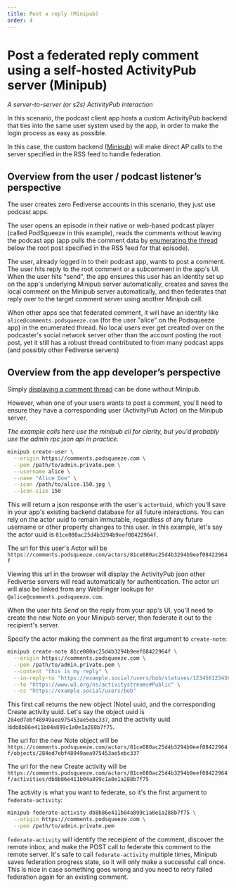 ```yaml
---
title: Post a reply (Minipub)
order: 4
---
```


# Post a federated reply comment using a self-hosted ActivityPub server (Minipub)

_A server-to-server (or s2s) ActivityPub interaction_

In this scenario, the podcast client app hosts a custom ActivityPub backend that ties into the same user system used by the app, in order to make the login process as easy as possible.

In this case, the custom backend ([Minipub](/get-started)) will make direct AP calls to the server specified in the RSS feed to handle federation.

## Overview from the user / podcast listener’s perspective

The user creates zero Fediverse accounts in this scenario, they just use podcast apps.

The user opens an episode in their native or web-based podcast player (called PodSqueeze in this example), reads the comments without leaving the podcast app (app pulls the comment data by [enumerating the thread](/info/activitypub-for-podcast-apps/display-comments) below the root post specified in the RSS feed for that episode).

The user, already logged in to their podcast app, wants to post a comment. The user hits reply to the root comment or a subcomment in the app's UI. When the user hits "send", the app ensures this user has an identity set up on the app's underlying Minipub server automatically, creates and saves the local comment on the Minipub server automatically, and then federates that reply over to the target comment server using another Minipub call.

When other apps see that federated comment, it will have an identity like `alice@comments.podsqueeze.com` (for the user "alice" on the Podsqueeze app) in the enumerated thread. No local users ever get created over on the podcaster's social network server other than the account posting the root post, yet it still has a robust thread contributed to from many podcast apps (and possibly other Fediverse servers)

## Overview from the app developer’s perspective

Simply [displaying a comment thread](/info/activitypub-for-podcast-apps/display-comments) can be done without Minipub.

However, when one of your users wants to post a comment, you'll need to ensure they have a corresponding user (ActivityPub Actor) on the Minipub server.

_The example calls here use the minipub cli for clarity, but you'd probably use the admin rpc json api in practice._

```sh
minipub create-user \
  --origin https://comments.podsqueeze.com \
  --pem /path/to/admin.private.pem \
  --username alice \
  --name "Alice Doe" \
  --icon /path/to/alice.150.jpg \
  --icon-size 150
```
This will return a json response with the user's `actorUuid`, which you'll save in your app's existing backend database for all future interactions.
You can rely on the actor uuid to remain immutable, regardless of any future username or other property changes to this user.  In this example, let's say the actor uuid is `81ce080ac25d4b3294b9eef08422964f`.

The url for this user's Actor will be `https://comments.podsqueeze.com/actors/81ce080ac25d4b3294b9eef08422964f`

Viewing this url in the browser will display the ActivityPub json other Fediverse servers will read automatically for authentication.  The actor url will also be linked from any WebFinger lookups for `@alice@comments.podsqueeze.com`.

When the user hits _Send_ on the reply from your app's UI, you'll need to create the new Note on your Minipub server, then federate it out to the recipient's server.

Specify the actor making the comment as the first argument to `create-note`:

```sh
minipub create-note 81ce080ac25d4b3294b9eef08422964f \
  --origin https://comments.podsqueeze.com \
  --pem /path/to/admin.private.pem \
  --content "this is my reply" \
  --in-reply-to "https://example.social/users/bob/statuses/123456123456123456" \
  --to "https://www.w3.org/ns/activitystreams#Public" \
  --cc "https://example.social/users/bob"
```
This first call returns the new object (Note) uuid, and the corresponding Create activity uuid. Let's say the object uuid is `284ed7ebf48949aea975453ae5ebc337`, 
and the activity uuid is`db8b86e411b04a899c1a0e1a288b7f75`.

The url for the new Note object will be `https://comments.podsqueeze.com/actors/81ce080ac25d4b3294b9eef08422964f/objects/284ed7ebf48949aea975453ae5ebc337`

The url for the new Create activity will be `https://comments.podsqueeze.com/actors/81ce080ac25d4b3294b9eef08422964f/activities/db8b86e411b04a899c1a0e1a288b7f75`

The activity is what you want to federate, so it's the first argument to `federate-activity`:

```sh
minipub federate-activity db8b86e411b04a899c1a0e1a288b7f75 \
  --origin https://comments.podsqueeze.com \
  --pem /path/to/admin.private.pem
```

`federate-activity` will identify the receipient of the comment, discover the remote inbox, and make the POST call to federate this comment to the remote server.
It's safe to call `federate-activity` multiple times, Minipub saves federation progress state, so it will only make a successful call once.  This is nice in case
something goes wrong and you need to retry failed federation again for an existing comment.
